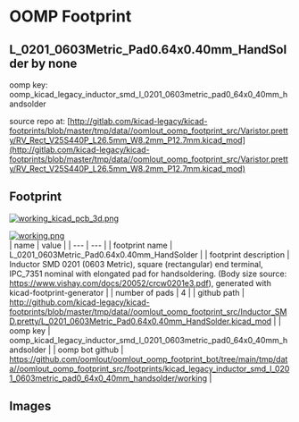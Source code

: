 # OOMP Footprint  
## L_0201_0603Metric_Pad0.64x0.40mm_HandSolder  by none  
  
oomp key: oomp_kicad_legacy_inductor_smd_l_0201_0603metric_pad0_64x0_40mm_handsolder  
  
source repo at: [http://gitlab.com/kicad-legacy/kicad-footprints/blob/master/tmp/data//oomlout_oomp_footprint_src/Varistor.pretty/RV_Rect_V25S440P_L26.5mm_W8.2mm_P12.7mm.kicad_mod](http://gitlab.com/kicad-legacy/kicad-footprints/blob/master/tmp/data//oomlout_oomp_footprint_src/Varistor.pretty/RV_Rect_V25S440P_L26.5mm_W8.2mm_P12.7mm.kicad_mod)  
## Footprint  
  
[![working_kicad_pcb_3d.png](working_kicad_pcb_3d_600.png)](working_kicad_pcb_3d.png)  
  
[![working.png](working_600.png)](working.png)  
| name | value | 
| --- | --- | 
| footprint name | L_0201_0603Metric_Pad0.64x0.40mm_HandSolder | 
| footprint description | Inductor SMD 0201 (0603 Metric), square (rectangular) end terminal, IPC_7351 nominal with elongated pad for handsoldering. (Body size source: https://www.vishay.com/docs/20052/crcw0201e3.pdf), generated with kicad-footprint-generator | 
| number of pads | 4 | 
| github path | http://github.com/kicad-legacy/kicad-footprints/blob/master/tmp/data//oomlout_oomp_footprint_src/Inductor_SMD.pretty/L_0201_0603Metric_Pad0.64x0.40mm_HandSolder.kicad_mod | 
| oomp key | oomp_kicad_legacy_inductor_smd_l_0201_0603metric_pad0_64x0_40mm_handsolder | 
| oomp bot github | https://github.com/oomlout/oomlout_oomp_footprint_bot/tree/main/tmp/data//oomlout_oomp_footprint_src/footprints/kicad_legacy_inductor_smd_l_0201_0603metric_pad0_64x0_40mm_handsolder/working | 
## Images  
